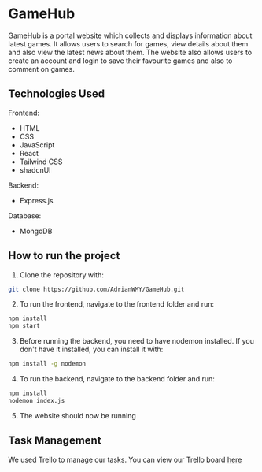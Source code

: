 # GameHub
GameHub is a portal website which collects and displays information about latest games. It allows users to search for games, view details about them and also view the latest news about them. The website also allows users to create an account and login to save their favourite games and also to comment on games.

## Technologies Used
Frontend:
- HTML
- CSS
- JavaScript
- React
- Tailwind CSS
- shadcnUI

Backend:
- Express.js

Database:
- MongoDB

## How to run the project
1. Clone the repository with:
```bash
git clone https://github.com/AdrianWMY/GameHub.git
```
2. To run the frontend, navigate to the frontend folder and run:
```bash
npm install
npm start
```
3. Before running the backend, you need to have nodemon installed. If you don't have it installed, you can install it with:
```bash
npm install -g nodemon
```
4. To run the backend, navigate to the backend folder and run:
```bash
npm install
nodemon index.js
```
5. The website should now be running

## Task Management
We used Trello to manage our tasks. You can view our Trello board [here](https://trello.com/b/pKcepVAH/gamehub)